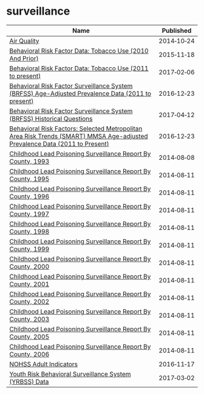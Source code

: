 # surveillance

Name | Published
---- | ---------
[Air Quality](../datasets/c3uy-2p5r.md) | 2014&#x2011;10&#x2011;24
[Behavioral Risk Factor Data: Tobacco Use (2010 And Prior)](../datasets/fpp2-pp25.md) | 2015&#x2011;11&#x2011;18
[Behavioral Risk Factor Data: Tobacco Use (2011 to present)](../datasets/wsas-xwh5.md) | 2017&#x2011;02&#x2011;06
[Behavioral Risk Factor Surveillance System (BRFSS) Age-Adjusted Prevalence Data (2011 to present)](../datasets/d2rk-yvas.md) | 2016&#x2011;12&#x2011;23
[Behavioral Risk Factor Surveillance System (BRFSS) Historical Questions](../datasets/iuq5-y9ct.md) | 2017&#x2011;04&#x2011;12
[Behavioral Risk Factors: Selected Metropolitan Area Risk Trends (SMART) MMSA Age-adjusted Prevalence Data (2011 to Present)](../datasets/at7e-uhkc.md) | 2016&#x2011;12&#x2011;23
[Childhood Lead Poisoning Surveillance Report By County, 1993](../datasets/uv4i-3vjj.md) | 2014&#x2011;08&#x2011;08
[Childhood Lead Poisoning Surveillance Report By County, 1995](../datasets/dbhr-k9az.md) | 2014&#x2011;08&#x2011;11
[Childhood Lead Poisoning Surveillance Report By County, 1996](../datasets/3bh3-buby.md) | 2014&#x2011;08&#x2011;11
[Childhood Lead Poisoning Surveillance Report By County, 1997](../datasets/49a7-bxui.md) | 2014&#x2011;08&#x2011;11
[Childhood Lead Poisoning Surveillance Report By County, 1998](../datasets/59z9-v5dm.md) | 2014&#x2011;08&#x2011;11
[Childhood Lead Poisoning Surveillance Report By County, 1999](../datasets/efei-wcw7.md) | 2014&#x2011;08&#x2011;11
[Childhood Lead Poisoning Surveillance Report By County, 2000](../datasets/2gd6-gdgp.md) | 2014&#x2011;08&#x2011;11
[Childhood Lead Poisoning Surveillance Report By County, 2001](../datasets/y6me-irr4.md) | 2014&#x2011;08&#x2011;11
[Childhood Lead Poisoning Surveillance Report By County, 2002](../datasets/263f-wyus.md) | 2014&#x2011;08&#x2011;11
[Childhood Lead Poisoning Surveillance Report By County, 2003](../datasets/wb36-dzf6.md) | 2014&#x2011;08&#x2011;11
[Childhood Lead Poisoning Surveillance Report By County, 2005](../datasets/2myf-3pnn.md) | 2014&#x2011;08&#x2011;11
[Childhood Lead Poisoning Surveillance Report By County, 2006](../datasets/qqhr-nmt6.md) | 2014&#x2011;08&#x2011;11
[NOHSS Adult Indicators](../datasets/jz6n-v26y.md) | 2016&#x2011;11&#x2011;17
[Youth Risk Behavioral Surveillance System (YRBSS) Data](../datasets/3596-ayf6.md) | 2017&#x2011;03&#x2011;02

